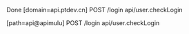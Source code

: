 Done
[domain=api.ptdev.cn]
POST /login             api/user.checkLogin

[path=api@apimulu]
POST /login             api/user.checkLogin
